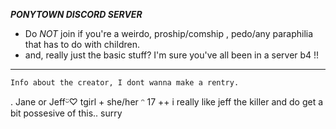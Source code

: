 ***PONYTOWN DISCORD SERVER***

- Do *NOT* join if you're a weirdo, proship/comship , pedo/any paraphilia that has to do with children.
- and, really just the basic stuff? I'm sure you've all been in a server b4 !!
____________________________

`Info about the creator, I dont wanna make a rentry.`

. Jane or Jeffᵕ̈♡︎
tgirl + she/her ᵔ 17 ++
i really like jeff the killer and do get a bit possesive of this.. surry
